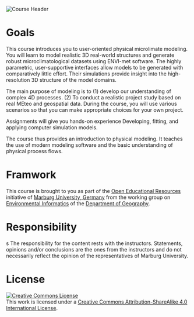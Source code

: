 ![Course Header](https://github.com/GeoMOER/moer-msc-envisys-envi-met/blob/main/docs/assets/images/envi_met_title.png "Image source:https://envi-met.info/lib/exe/fetch.php?cache=&media=examples:thermal_pic.png")

# Goals
This course introduces you to user-oriented physical microlimate modeling. You will learn to model realistic 3D real-world structures and generate robust microclimatological datasets using ENVI-met software. The highly parametric, user-supportive interfaces allow models to be generated with comparatively little effort. Their simulations provide insight into the high-resolution 3D structure of the model domains. 

The main purpose of modeling is to (1) develop our understanding of complex 4D processes. (2) To conduct a realistic project study based on real MEteo and geospatial data.  During the course, you will use various scenarios so that you can make appropriate choices for your own project.

Assignments will give you hands-on experience Developing, fitting, and applying computer simulation models.

The course thus provides an introduction to physical modeling. It teaches the use of modern modeling software and the basic understanding of physical process flows.

# Framwork


This course is brought to you as part of the [Open Educational Resources](https://oer.uni-marburg.de) initiative of [Marburg University, Germany](https://www.uni-marburg.de/de) from the working group on [Environmental Informatics](https://www.uni-marburg.de/fb19/fachgebiete/umweltinformatik/) of the [Department of Geography](https://www.uni-marburg.de/fb19).

# Responsibility
s
The responsibility for the content rests with the instructors. Statements, opinions and/or conclusions are the ones from the instructors and do not necessarily reflect the opinion of the representatives of Marburg University.  

# License
<a rel="license" href="http://creativecommons.org/licenses/by-sa/4.0/"><img alt="Creative Commons License" style="border-width:0" src="https://i.creativecommons.org/l/by-sa/4.0/88x31.png" /></a><br />This work is licensed under a <a rel="license" href="http://creativecommons.org/licenses/by-sa/4.0/">Creative Commons Attribution-ShareAlike 4.0 International License</a>.


